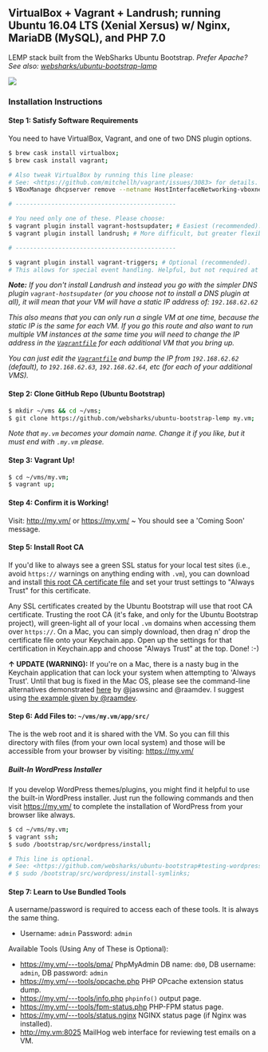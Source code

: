 ## VirtualBox + Vagrant + Landrush; running Ubuntu 16.04 LTS (Xenial Xersus) w/ Nginx, MariaDB (MySQL), and PHP 7.0

LEMP stack built from the WebSharks Ubuntu Bootstrap.
_Prefer Apache? See also: [websharks/ubuntu-bootstrap-lamp](https://github.com/websharks/ubuntu-bootstrap-lamp)_

![](http://cdn.websharks-inc.com/jaswsinc/uploads/2015/03/os-x-vagrant-virtualbox.png)

### Installation Instructions

#### Step 1: Satisfy Software Requirements

You need to have VirtualBox, Vagrant, and one of two DNS plugin options.

```bash
$ brew cask install virtualbox;
$ brew cask install vagrant;

# Also tweak VirtualBox by running this line please:
# See: <https://github.com/mitchellh/vagrant/issues/3083> for details.
$ VBoxManage dhcpserver remove --netname HostInterfaceNetworking-vboxnet0;

# ---------------------------------------------

# You need only one of these. Please choose:
$ vagrant plugin install vagrant-hostsupdater; # Easiest (recommended).
$ vagrant plugin install landrush; # More difficult, but greater flexibility.

# ---------------------------------------------

$ vagrant plugin install vagrant-triggers; # Optional (recommended).
# This allows for special event handling. Helpful, but not required at this time.
```

_**Note:** If you don't install Landrush and instead you go with the simpler DNS plugin `vagrant-hostsupdater` (or you choose not to install a DNS plugin at all), it will mean that your VM will have a static IP address of: `192.168.62.62`_

_This also means that you can only run a single VM at one time, because the static IP is the same for each VM. If you go this route and also want to run multiple VM instances at the same time you will need to change the IP address in the [`Vagrantfile`](Vagrantfile) for each additional VM that you bring up._

_You can just edit the [`Vagrantfile`](Vagrantfile) and bump the IP from `192.168.62.62` (default),  to `192.168.62.63`, `192.168.62.64`, etc (for each of your additional VMS)._

#### Step 2: Clone GitHub Repo (Ubuntu Bootstrap)

```bash
$ mkdir ~/vms && cd ~/vms;
$ git clone https://github.com/websharks/ubuntu-bootstrap-lemp my.vm;
```

_Note that `my.vm` becomes your domain name. Change it if you like, but it must end with `.my.vm` please._

#### Step 3: Vagrant Up!

```bash
$ cd ~/vms/my.vm;
$ vagrant up;
```

#### Step 4: Confirm it is Working!

Visit: http://my.vm/ or https://my.vm/ ~ You should see a 'Coming Soon' message.

#### Step 5: Install Root CA

If you'd like to always see a green SSL status for your local test sites (i.e., avoid `https://` warnings on anything ending with `.vm`), you can download and install [this root CA certificate file](https://github.com/websharks/ubuntu-bootstrap/blob/master/src/ssl/vm-ca-crt.pem) and set your trust settings to "Always Trust" for this certificate.

Any SSL certificates created by the Ubuntu Bootstrap will use that root CA certificate. Trusting the root CA (it's fake, and only for the Ubuntu Bootstrap project), will green-light all of your local `.vm` domains when accessing them over `https://`. On a Mac, you can simply download, then drag n' drop the certificate file onto your Keychain.app. Open up the settings for that certification in Keychain.app and choose "Always Trust" at the top. Done! :-)

**↑ UPDATE (WARNING):** If you're on a Mac, there is a nasty bug in the Keychain application that can lock your system when attempting to 'Always Trust'. Until that bug is fixed in the Mac OS, please see the command-line alternatives demonstrated [here](https://github.com/websharks/ubuntu-bootstrap/issues/11#issuecomment-224305268) by @jaswsinc and @raamdev. I suggest using [the example given by @raamdev](https://github.com/websharks/ubuntu-bootstrap/issues/11#issuecomment-224332504).

#### Step 6: Add Files to: `~/vms/my.vm/app/src/`

The is the web root and it is shared with the VM. So you can fill this directory with files (from your own local system) and those will be accessible from your browser by visiting: https://my.vm/

##### Built-In WordPress Installer

If you develop WordPress themes/plugins, you might find it helpful to use the built-in WordPress installer. Just run the following commands and then visit https://my.vm/ to complete the installation of WordPress from your browser like always.

```bash
$ cd ~/vms/my.vm;
$ vagrant ssh;
$ sudo /bootstrap/src/wordpress/install;

# This line is optional.
# See: <https://github.com/websharks/ubuntu-bootstrap#testing-wordpress-themesplugins-easily>
# $ sudo /bootstrap/src/wordpress/install-symlinks;
```

#### Step 7: Learn to Use Bundled Tools

A username/password is required to access each of these tools. It is always the same thing.

- Username: `admin` Password: `admin`

Available Tools (Using Any of These is Optional):

- <https://my.vm/---tools/pma/> PhpMyAdmin
  DB name: `db0`, DB username: `admin`, DB password: `admin`
- <https://my.vm/---tools/opcache.php> PHP OPcache extension status dump.
- <https://my.vm/---tools/info.php> `phpinfo()` output page.
- <https://my.vm/---tools/fpm-status.php> PHP-FPM status page.
- <https://my.vm/---tools/status.nginx> NGINX status page (if Nginx was installed).
- <http://my.vm:8025> MailHog web interface for reviewing test emails on a VM.
